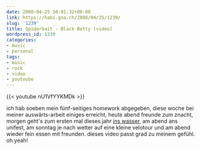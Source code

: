 ```yaml
---
date: 2008-04-25 10:01:32+00:00
link: https://habi.gna.ch/2008/04/25/1239/
slug: '1239'
title: Spiderbait - Black Betty [video]
wordpress_id: 1239
categories:
- music
- personal
tags:
- music
- rock
- video
- youtoube
---
```


{{<  youtube nU1VfYYKMDk >}}

ich hab soeben mein fünf-seitiges homework abgegeben, diese woche bei meiner auswärts-arbeit einiges erreicht, heute abend freunde zum znacht, morgen geht's zum ersten mal dieses jahr [ins wasser](http://www.dck.ch/ezcontents/showdetails.php?contentid=806), am abend ans unifest, am sonntag je nach wetter auf eine kleine velotour und am abend wieder fein essen mit freunden.
dieses video passt grad zu meinem gefühl. oh yeah!
